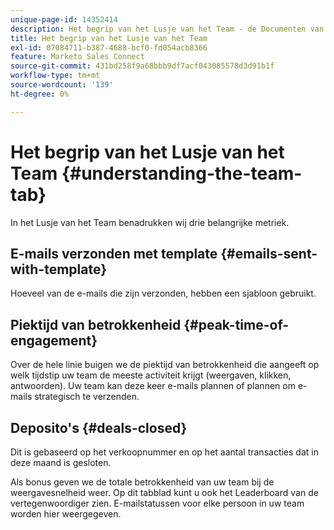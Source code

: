 ```yaml
---
unique-page-id: 14352414
description: Het begrip van het Lusje van het Team - de Documenten van Marketo - de Documentatie van het Product
title: Het begrip van het Lusje van het Team
exl-id: 07084711-b387-4688-bcf0-fd054acb8366
feature: Marketo Sales Connect
source-git-commit: 431bd258f9a68bbb9df7acf043085578d3d91b1f
workflow-type: tm+mt
source-wordcount: '139'
ht-degree: 0%

---
```


# Het begrip van het Lusje van het Team {#understanding-the-team-tab}

In het Lusje van het Team benadrukken wij drie belangrijke metriek.

## E-mails verzonden met template {#emails-sent-with-template}

Hoeveel van de e-mails die zijn verzonden, hebben een sjabloon gebruikt.

## Piektijd van betrokkenheid {#peak-time-of-engagement}

Over de hele linie buigen we de piektijd van betrokkenheid die aangeeft op welk tijdstip uw team de meeste activiteit krijgt (weergaven, klikken, antwoorden). Uw team kan deze keer e-mails plannen of plannen om e-mails strategisch te verzenden.

## Deposito&#39;s {#deals-closed}

Dit is gebaseerd op het verkoopnummer en op het aantal transacties dat in deze maand is gesloten.

Als bonus geven we de totale betrokkenheid van uw team bij de weergavesnelheid weer. Op dit tabblad kunt u ook het Leaderboard van de vertegenwoordiger zien. E-mailstatussen voor elke persoon in uw team worden hier weergegeven.
